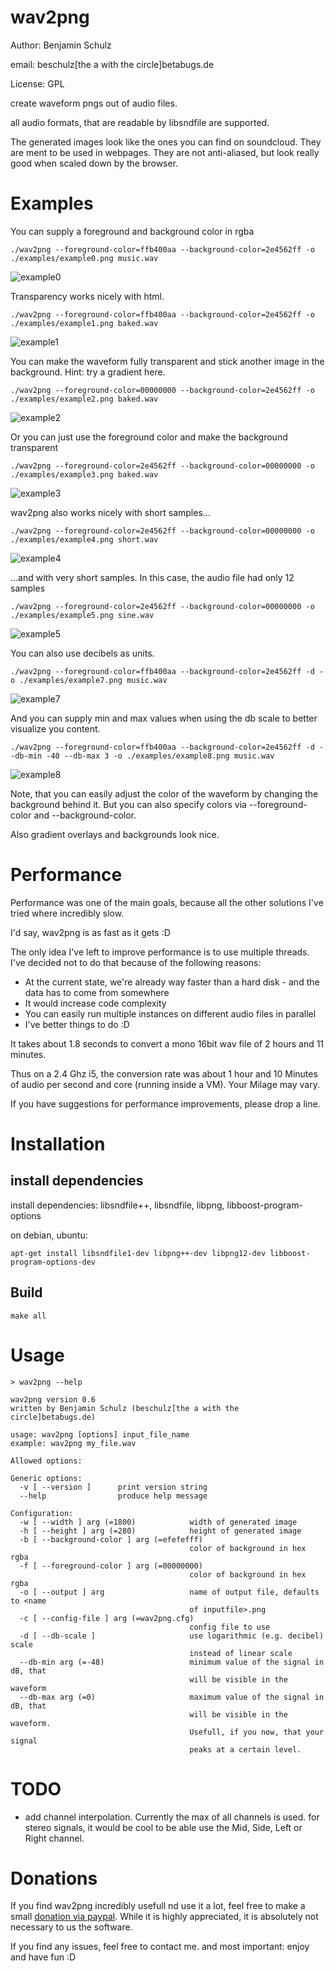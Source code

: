 # wav2png

Author: Benjamin Schulz

email: beschulz[the a with the circle]betabugs.de  

License: GPL

create waveform pngs out of audio files.

all audio formats, that are readable by libsndfile are supported.

The generated images look like the ones you can find on soundcloud.
They are ment to be used in webpages. They are not anti-aliased, but look really good when scaled down by the browser.

# Examples

You can supply a foreground and background color in rgba

	./wav2png --foreground-color=ffb400aa --background-color=2e4562ff -o ./examples/example0.png music.wav
![example0](https://github.com/beschulz/wav2png/raw/master/examples/example0.png)

Transparency works nicely with html.

	./wav2png --foreground-color=ffb400aa --background-color=2e4562ff -o ./examples/example1.png baked.wav
![example1](https://github.com/beschulz/wav2png/raw/master/examples/example1.png)

You can make the waveform fully transparent and stick another image in the background. 
Hint: try a gradient here.

	./wav2png --foreground-color=00000000 --background-color=2e4562ff -o ./examples/example2.png baked.wav
![example2](https://github.com/beschulz/wav2png/raw/master/examples/example2.png)

Or you can just use the foreground color and make the background transparent

	./wav2png --foreground-color=2e4562ff --background-color=00000000 -o ./examples/example3.png baked.wav
![example3](https://github.com/beschulz/wav2png/raw/master/examples/example3.png)

wav2png also works nicely with short samples…

	./wav2png --foreground-color=2e4562ff --background-color=00000000 -o ./examples/example4.png short.wav
![example4](https://github.com/beschulz/wav2png/raw/master/examples/example4.png)

…and with very short samples. In this case, the audio file had only 12 samples

	./wav2png --foreground-color=2e4562ff --background-color=00000000 -o ./examples/example5.png sine.wav
![example5](https://github.com/beschulz/wav2png/raw/master/examples/example5.png)

You can also use decibels as units.

	./wav2png --foreground-color=ffb400aa --background-color=2e4562ff -d -o ./examples/example7.png music.wav
![example7](https://github.com/beschulz/wav2png/raw/master/examples/example7.png)

And you can supply min and max values when using the db scale to better visualize you content.

	./wav2png --foreground-color=ffb400aa --background-color=2e4562ff -d --db-min -40 --db-max 3 -o ./examples/example8.png music.wav
![example8](https://github.com/beschulz/wav2png/raw/master/examples/example8.png)


Note, that you can easily adjust the color of the waveform by changing the background behind it.
But you can also specify colors via --foreground-color and --background-color.

Also gradient overlays and backgrounds look nice.

# Performance
Performance was one of the main goals, because all the other solutions I've tried where incredibly slow.

I'd say, wav2png is as fast as it gets :D

The only idea I've left to improve performance is to use multiple threads. I've decided not to do that because of the following reasons:

* At the current state, we're already way faster than a hard disk - and the data has to come from somewhere
* It would increase code complexity
* You can easily run multiple instances on different audio files in parallel
* I've better things to do :D

It takes about 1.8 seconds to convert a mono 16bit wav file of 2 hours and 11 minutes.

Thus on a 2.4 Ghz i5, the conversion rate was about 1 hour and 10 Minutes of audio per second and core (running inside a VM). Your Milage may vary.

If you have suggestions for performance improvements, please drop a line.

# Installation

## install dependencies
install dependencies: libsndfile++, libsndfile, libpng, libboost-program-options

on debian, ubuntu:

    apt-get install libsndfile1-dev libpng++-dev libpng12-dev libboost-program-options-dev

## Build
    make all

# Usage
    > wav2png --help

	wav2png version 0.6
	written by Benjamin Schulz (beschulz[the a with the circle]betabugs.de)

	usage: wav2png [options] input_file_name
	example: wav2png my_file.wav

	Allowed options:

	Generic options:
	  -v [ --version ]      print version string
	  --help                produce help message

	Configuration:
	  -w [ --width ] arg (=1800)            width of generated image
	  -h [ --height ] arg (=280)            height of generated image
	  -b [ --background-color ] arg (=efefefff)
	                                        color of background in hex rgba
	  -f [ --foreground-color ] arg (=00000000)
	                                        color of background in hex rgba
	  -o [ --output ] arg                   name of output file, defaults to <name 
	                                        of inputfile>.png
	  -c [ --config-file ] arg (=wav2png.cfg)
	                                        config file to use
	  -d [ --db-scale ]                     use logarithmic (e.g. decibel) scale 
	                                        instead of linear scale
	  --db-min arg (=-48)                   minimum value of the signal in dB, that
	                                        will be visible in the waveform
	  --db-max arg (=0)                     maximum value of the signal in dB, that
	                                        will be visible in the waveform. 
	                                        Usefull, if you now, that your signal 
	                                        peaks at a certain level.

# TODO

* add channel interpolation. Currently the max of all channels is used. for stereo signals, it would be cool to be able use the Mid, Side, Left or Right channel.

# Donations
If you find wav2png incredibly usefull nd use it a lot, feel free to make a small [donation via paypal](http://goo.gl/Ey2Bp).
While it is highly appreciated, it is absolutely not necessary to us the software.

If you find any issues, feel free to contact me.
and most important: enjoy and have fun :D
